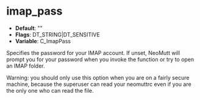 # imap_pass

- **Default**: ""
- **Flags**: DT_STRING|DT_SENSITIVE
- **Variable**: C_ImapPass

Specifies the password for your IMAP account.  If unset, NeoMutt will
prompt you for your password when you invoke the <imap-fetch-mail> function
or try to open an IMAP folder.

Warning: you should only use this option when you are on a
fairly secure machine, because the superuser can read your neomuttrc even
if you are the only one who can read the file.
